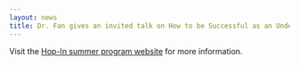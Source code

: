 ```yaml
---
layout: news
title: Dr. Fan gives an invited talk on How to be Successful as an Undergraduate in Biomedical Engineering at the Hop-In Summer Workshop series for first generation and limited-income college students. 
---
```


Visit the [Hop-In summer program website](https://studentaffairs.jhu.edu/first-gen/hop-in-summer-program/) for more information. 
